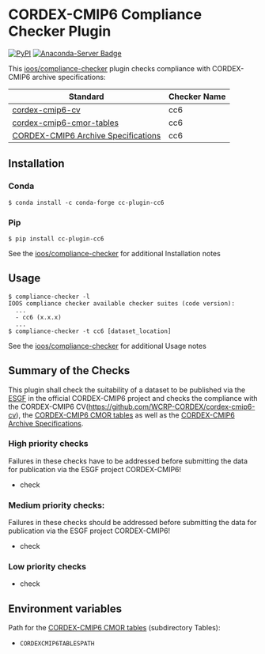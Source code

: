 # CORDEX-CMIP6 Compliance Checker Plugin

[![PyPI](https://img.shields.io/pypi/v/cc-plugin-cc6?label=PyPI&logo=pypi)](https://pypi.org/project/cc-plugin-cc6/)
[![Anaconda-Server Badge](https://anaconda.org/conda-forge/cc-plugin-cc6/badges/version.svg)](https://anaconda.org/conda-forge/cc-plugin-cc6)

This [ioos/compliance-checker](https://github.com/ioos/compliance-checker) plugin checks compliance with CORDEX-CMIP6 archive specifications:

| Standard                                                                                             | Checker Name |
| ---------------------------------------------------------------------------------------------------- | ------------ |
| [cordex-cmip6-cv](https://github.com/WCRP-CORDEX/cordex-cmip6-cv)         |  cc6         |
| [cordex-cmip6-cmor-tables](https://github.com/WCRP-CORDEX/cordex-cmip6-cmor-tables)|  cc6         |
| [CORDEX-CMIP6 Archive Specifications](https://doi.org/10.5281/zenodo.10961069) | cc6 |

## Installation

### Conda

```shell
$ conda install -c conda-forge cc-plugin-cc6
```

### Pip

```shell
$ pip install cc-plugin-cc6
```

See the [ioos/compliance-checker](https://github.com/ioos/compliance-checker#installation) for additional Installation notes

## Usage

```shell
$ compliance-checker -l
IOOS compliance checker available checker suites (code version):
  ...
  - cc6 (x.x.x)
  ...
$ compliance-checker -t cc6 [dataset_location]
```

See the [ioos/compliance-checker](https://github.com/ioos/compliance-checker) for additional Usage notes


## Summary of the Checks
This plugin shall check the suitability of a dataset to be published via the [ESGF](https://esgf-data.dkrz.de/projects/esgf-dkrz/) in the official CORDEX-CMIP6 project and checks the compliance with the CORDEX-CMIP6 CV(https://github.com/WCRP-CORDEX/cordex-cmip6-cv), the [CORDEX-CMIP6 CMOR tables](https://github.com/WCRP-CORDEX/cordex-cmip6-cmor-tables) as well as the [CORDEX-CMIP6 Archive Specifications](https://doi.org/10.5281/zenodo.10961069).

### High priority checks
Failures in these checks have to be addressed before submitting the data for publication via the ESGF project CORDEX-CMIP6!

- check


### Medium priority checks:
Failures in these checks should be addressed before submitting the data for publication via the ESGF project CORDEX-CMIP6!

- check


### Low priority checks

- check


## Environment variables
Path for the [CORDEX-CMIP6 CMOR tables](https://github.com/WCRP-CORDEX/cordex-cmip6-cmor-tables) (subdirectory Tables):
- `CORDEXCMIP6TABLESPATH`
